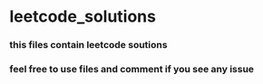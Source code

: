 # leetcode_solutions
<h3>this files contain leetcode soutions<h3>
<h3>feel free to use files and comment if you see any issue <h3>

